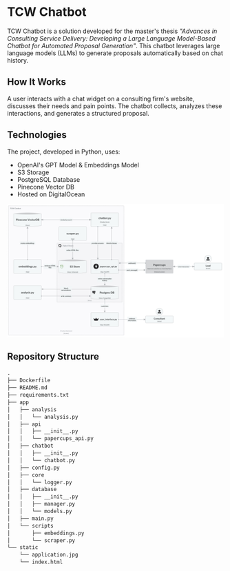 # TCW Chatbot

TCW Chatbot is a solution developed for the master's thesis *"Advances in Consulting Service Delivery: Developing a Large Language Model-Based Chatbot for Automated Proposal Generation"*. This chatbot leverages large language models (LLMs) to generate proposals automatically based on chat history.

## How It Works
A user interacts with a chat widget on a consulting firm's website, discusses their needs and pain points. The chatbot collects, analyzes these interactions, and generates a structured proposal.

## Technologies
The project, developed in Python, uses:

- OpenAI's GPT Model & Embeddings Model
- S3 Storage
- PostgreSQL Database
- Pinecone Vector DB
- Hosted on DigitalOcean

<img src="static/application.jpg" alt="drawing" width="1000"/>

## Repository Structure
```markdown
.
├── Dockerfile
├── README.md
├── requirements.txt
├── app
│   ├── analysis
│   │   └── analysis.py
│   ├── api
│   │   ├── __init__.py
│   │   └── papercups_api.py
│   ├── chatbot
│   │   ├── __init__.py
│   │   └── chatbot.py
│   ├── config.py
│   ├── core
│   │   └── logger.py
│   ├── database
│   │   ├── __init__.py
│   │   ├── manager.py
│   │   └── models.py
│   ├── main.py
│   └── scripts
│       ├── embeddings.py
│       └── scraper.py
└── static
    └── application.jpg
    └── index.html


```






